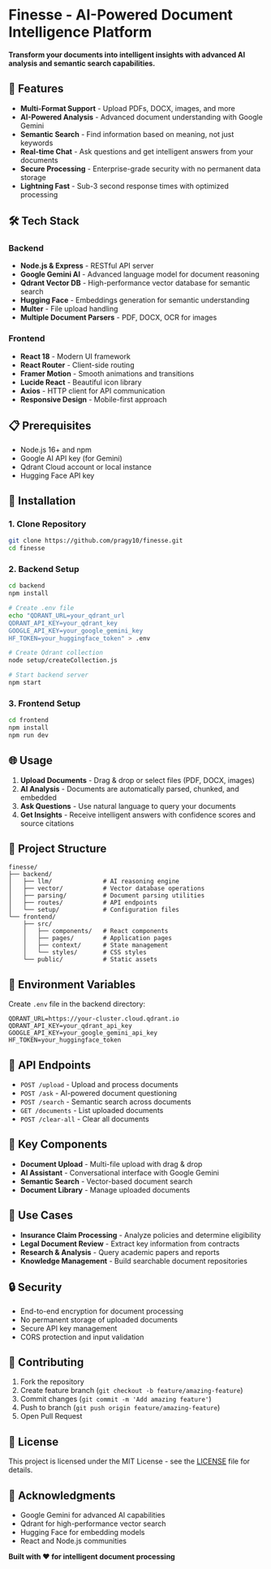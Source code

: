 # Finesse - AI-Powered Document Intelligence Platform

**Transform your documents into intelligent insights with advanced AI analysis and semantic search capabilities.**

## 🚀 Features

- **Multi-Format Support** - Upload PDFs, DOCX, images, and more
- **AI-Powered Analysis** - Advanced document understanding with Google Gemini
- **Semantic Search** - Find information based on meaning, not just keywords
- **Real-time Chat** - Ask questions and get intelligent answers from your documents
- **Secure Processing** - Enterprise-grade security with no permanent data storage
- **Lightning Fast** - Sub-3 second response times with optimized processing

## 🛠️ Tech Stack

### Backend
- **Node.js & Express** - RESTful API server
- **Google Gemini AI** - Advanced language model for document reasoning
- **Qdrant Vector DB** - High-performance vector database for semantic search
- **Hugging Face** - Embeddings generation for semantic understanding
- **Multer** - File upload handling
- **Multiple Document Parsers** - PDF, DOCX, OCR for images

### Frontend
- **React 18** - Modern UI framework
- **React Router** - Client-side routing
- **Framer Motion** - Smooth animations and transitions
- **Lucide React** - Beautiful icon library
- **Axios** - HTTP client for API communication
- **Responsive Design** - Mobile-first approach

## 📋 Prerequisites

- Node.js 16+ and npm
- Google AI API key (for Gemini)
- Qdrant Cloud account or local instance
- Hugging Face API key

## 🔧 Installation

### 1. Clone Repository
```bash
git clone https://github.com/pragy10/finesse.git
cd finesse
```

### 2. Backend Setup
```bash
cd backend
npm install

# Create .env file
echo "QDRANT_URL=your_qdrant_url
QDRANT_API_KEY=your_qdrant_key
GOOGLE_API_KEY=your_google_gemini_key
HF_TOKEN=your_huggingface_token" > .env

# Create Qdrant collection
node setup/createCollection.js

# Start backend server
npm start
```

### 3. Frontend Setup
```bash
cd frontend
npm install
npm run dev
```

## 🌐 Usage

1. **Upload Documents** - Drag & drop or select files (PDF, DOCX, images)
2. **AI Analysis** - Documents are automatically parsed, chunked, and embedded
3. **Ask Questions** - Use natural language to query your documents
4. **Get Insights** - Receive intelligent answers with confidence scores and source citations

## 📁 Project Structure

```
finesse/
├── backend/
│   ├── llm/              # AI reasoning engine
│   ├── vector/           # Vector database operations
│   ├── parsing/          # Document parsing utilities
│   ├── routes/           # API endpoints
│   └── setup/            # Configuration files
└── frontend/
    ├── src/
    │   ├── components/   # React components
    │   ├── pages/        # Application pages
    │   ├── context/      # State management
    │   └── styles/       # CSS styles
    └── public/           # Static assets
```

## 🔑 Environment Variables

Create `.env` file in the backend directory:

```env
QDRANT_URL=https://your-cluster.cloud.qdrant.io
QDRANT_API_KEY=your_qdrant_api_key
GOOGLE_API_KEY=your_google_gemini_api_key
HF_TOKEN=your_huggingface_token
```

## 🚦 API Endpoints

- `POST /upload` - Upload and process documents
- `POST /ask` - AI-powered document questioning
- `POST /search` - Semantic search across documents
- `GET /documents` - List uploaded documents
- `POST /clear-all` - Clear all documents

## 📱 Key Components

- **Document Upload** - Multi-file upload with drag & drop
- **AI Assistant** - Conversational interface with Google Gemini
- **Semantic Search** - Vector-based document search
- **Document Library** - Manage uploaded documents

## 🎯 Use Cases

- **Insurance Claim Processing** - Analyze policies and determine eligibility
- **Legal Document Review** - Extract key information from contracts
- **Research & Analysis** - Query academic papers and reports
- **Knowledge Management** - Build searchable document repositories

## 🔒 Security

- End-to-end encryption for document processing
- No permanent storage of uploaded documents
- Secure API key management
- CORS protection and input validation

## 🤝 Contributing

1. Fork the repository
2. Create feature branch (`git checkout -b feature/amazing-feature`)
3. Commit changes (`git commit -m 'Add amazing feature'`)
4. Push to branch (`git push origin feature/amazing-feature`)
5. Open Pull Request

## 📄 License

This project is licensed under the MIT License - see the [LICENSE](LICENSE) file for details.

## 🙏 Acknowledgments

- Google Gemini for advanced AI capabilities
- Qdrant for high-performance vector search
- Hugging Face for embedding models
- React and Node.js communities

**Built with ❤️ for intelligent document processing**
